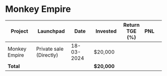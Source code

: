 # Monkey Empire



<table data-full-width="true"><thead><tr><th width="152">Project</th><th width="138">Launchpad</th><th width="132">Date</th><th width="133">Invested</th><th>Return TGE (%)</th><th>PNL</th><th></th></tr></thead><tbody><tr><td>Monkey Empire</td><td>Private sale (Directly)</td><td>18-03-2024</td><td>$20,000</td><td></td><td></td><td></td></tr><tr><td><strong>Total</strong></td><td></td><td></td><td><strong>$20,000</strong></td><td></td><td></td><td></td></tr></tbody></table>

